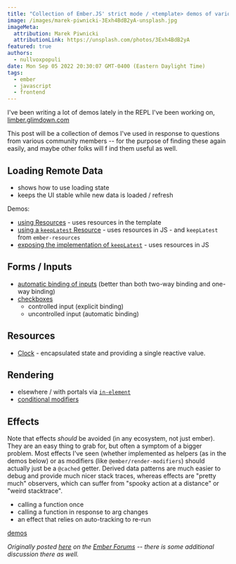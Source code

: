 ```yaml
---
title: "Collection of Ember.JS' strict mode / <template> demos of various concepts"
image: /images/marek-piwnicki-3Exh4BdB2yA-unsplash.jpg
imageMeta:
  attribution: Marek Piwnicki
  attributionLink: https://unsplash.com/photos/3Exh4BdB2yA
featured: true
authors:
  - nullvoxpopuli
date: Mon Sep 05 2022 20:30:07 GMT-0400 (Eastern Daylight Time)
tags:
  - ember
  - javascript
  - frontend
---
```



I've been writing a lot of demos lately in the REPL I've been working on, [limber.glimdown.com](https://limber.glimdown.com)

This post will be a collection of demos I've used in response to questions from various community members -- for the purpose of finding these again easily, and maybe other folks will f ind them useful as well.

## Loading Remote Data

- shows how to use loading state
- keeps the UI stable while new data is loaded / refresh

Demos:
- [using Resources][demo-remote-data-1] - uses resources in the template
- [using a `keepLatest` Resource][demo-remote-data-3] - uses resources in JS - and `keepLatest` from `ember-resources`
- [exposing the implementation of `keepLatest`][demo-remote-data-2] - uses resources in JS

[demo-remote-data-1]: https://limber.glimdown.com/edit?format=glimdown&t=%23%20RemoteData%0A%0A`RemoteData`%20is%20a%20utility%20`Resource`%20from%20[ember-resources][gh-resources]%0Athat%20provides%20an%20easy%20way%20to%20interact%20with%20[`fetch`][mdn-fetch]%0Awith%20a%20pre-wired%20[`AbortController`][mdn-AbortController].%0A%0AIn%20this%20example%2C%20the%20fetching%20of%20data%20from%20the%20[StarWars%20API][swapi]%20occurs%0Aautomatically%20based%20on%20changes%20to%20the%20URL.%0AYou%20may%20change%20the%20`id`%20of%20the%20Person%20to%20fetch%20from%20the%20StarWars%20API.%0A%0A```gjs%20live%0Aimport%20Component%20from%20%27%40glimmer%2Fcomponent%27%3B%0Aimport%20{%20tracked%20}%20from%20%27%40glimmer%2Ftracking%27%3B%0Aimport%20{%20on%20}%20from%20%27%40ember%2Fmodifier%27%3B%0A%0Aimport%20{%20RemoteData%20}%20from%20%27ember-resources%2Futil%2Fremote-data%27%3B%0A%0Aconst%20urlFor%20%3D%20(id)%20%3D%3E%20`https%3A%2F%2Fswapi.dev%2Fapi%2Fpeople%2F%24{id}`%3B%0A%0Alet%20previous%3B%0Aconst%20keepLatest%20%3D%20(data)%20%3D%3E%20previous%20%3D%20data%20||%20previous%3B%0A%0Aconst%20Person%20%3D%20%3Ctemplate%3E%0A%20%20{{%23let%20(RemoteData%20(urlFor%20%40id))%20as%20|request|}}%0A%20%20%20%20{{keepLatest%20request.value.name}}%0A%0A%20%20%20%20{{%23if%20request.isLoading}}%20...%20loading%20{{%40id}}%20...%20{{%2Fif}}%0A%20%20{{%2Flet}}%0A%3C%2Ftemplate%3E%3B%0A%0Aexport%20default%20class%20Demo%20extends%20Component%20{%0A%20%20%40tracked%20id%20%3D%2051%3B%0A%20%20updateId%20%3D%20(event)%20%3D%3E%20this.id%20%3D%20event.target.value%3B%0A%0A%20%20%3Ctemplate%3E%0A%20%20%20%20%3Cdiv%20class%3D%22border%20p-4%20grid%20gap-4%22%3E%0A%20%20%20%20%20%20%20%20%3CPerson%20%40id%3D{{this.id}}%20%2F%3E%0A%0A%20%20%20%20%20%20%20%20%3Clabel%3E%0A%20%20%20%20%20%20%20%20%20%20%20%20Person%20ID%0A%20%20%20%20%20%20%20%20%20%20%20%20%3Cinput%0A%20%20%20%20%20%20%20%20%20%20%20%20%20%20%20%20type%3D%27number%27%0A%20%20%20%20%20%20%20%20%20%20%20%20%20%20%20%20class%3D%27border%20px-3%20py-2%27%0A%20%20%20%20%20%20%20%20%20%20%20%20%20%20%20%20value%3D{{this.id}}%0A%20%20%20%20%20%20%20%20%20%20%20%20%20%20%20%20{{on%20%27input%27%20this.updateId}}%3E%0A%20%20%20%20%20%20%20%20%3C%2Flabel%3E%0A%20%20%20%20%3C%2Fdiv%3E%0A%20%20%3C%2Ftemplate%3E%0A}%0A```%0A%0ADocs%20for%20`RemoteData`%20can%20[be%20found%20here][docs-remote-data].%0AInformation%20about%20how%20Resources%20fit%20in%20to%20the%20next%20edition%20of%20Ember%20can%20be%20[found%20here][polaris-reactivity]%0A%0A%0A%0A[gh-resources]%3A%20https%3A%2F%2Fgithub.com%2Fnullvoxpopuli%2Fember-resources%0A[mdn-fetch]%3A%20https%3A%2F%2Fdeveloper.mozilla.org%2Fen-US%2Fdocs%2FWeb%2FAPI%2FFetch_API%2FUsing_Fetch%0A[mdn-AbortController]%3A%20https%3A%2F%2Fdeveloper.mozilla.org%2Fen-US%2Fdocs%2FWeb%2FAPI%2FAbortController%0A[docs-remote-data]%3A%20https%3A%2F%2Fember-resources.pages.dev%2Fmodules%2Futil_remote_data%0A[polaris-reactivity]%3A%20https%3A%2F%2Fwycats.github.io%2Fpolaris-sketchwork%2Freactivity.html%0A[swapi]%3A%20https%3A%2F%2Fswapi.dev%2F%0A

[demo-remote-data-2]: https://limber.glimdown.com/edit?format=glimdown&t=%23%20RemoteData%0A%0A%60RemoteData%60%20is%20a%20utility%20%60Resource%60%20from%20%5Bember-resources%5D%5Bgh-resources%5D%0Athat%20provides%20an%20easy%20way%20to%20interact%20with%20%5B%60fetch%60%5D%5Bmdn-fetch%5D%0Awith%20a%20pre-wired%20%5B%60AbortController%60%5D%5Bmdn-AbortController%5D.%0A%0AIn%20this%20example%2C%20the%20fetching%20of%20data%20from%20the%20%5BStarWars%20API%5D%5Bswapi%5D%20occurs%0Aautomatically%20based%20on%20changes%20to%20the%20URL.%0AYou%20may%20change%20the%20%60id%60%20of%20the%20Person%20to%20fetch%20from%20the%20StarWars%20API.%0A%0A%60%60%60gjs%20live%0Aimport%20Component%20from%20%27%40glimmer%2Fcomponent%27%3B%0Aimport%20%7B%20tracked%20%7D%20from%20%27%40glimmer%2Ftracking%27%3B%0Aimport%20%7B%20on%20%7D%20from%20%27%40ember%2Fmodifier%27%3B%0A%0Aimport%20%7B%20use%2C%20resource%20%7D%20from%20%27ember-resources%27%3B%0Aimport%20%7B%20RemoteData%2C%20remoteData%20%7D%20from%20%27ember-resources%2Futil%2Fremote-data%27%3B%0A%0Aconst%20isEmpty%20%3D%20(x)%20%3D%3E%20!x%20%7C%7C%20x%3F.length%20%3D%3D%3D%200%3B%0Aconst%20urlFor%20%3D%20(id)%20%3D%3E%20%60https%3A%2F%2Fswapi.dev%2Fapi%2Fpeople%2F%24%7Bid%7D%60%3B%0A%0Aconst%20keepLatest%20%3D%20(%7B%20until%2C%20value%3A%20valueFn%20%7D)%20%3D%3E%20resource(()%20%3D%3E%20%7B%0A%20%20let%20previous%3B%0A%20%20%20%20%0A%20%20return%20()%20%3D%3E%20%7B%0A%20%20%20%20let%20value%20%3D%20valueFn()%3B%0A%20%20%20%20if%20(until())%20%7B%0A%20%20%20%20%20%20return%20previous%20%3D%20isEmpty(value)%20%3F%20previous%20%3A%20value%3B%0A%20%20%20%20%7D%0A%0A%20%20%20%20return%20previous%20%3D%20value%3B%0A%20%20%7D%3B%0A%7D)%3B%0A%0A%0Aexport%20default%20class%20Demo%20extends%20Component%20%7B%0A%20%20%40tracked%20id%20%3D%2051%3B%0A%20%20updateId%20%3D%20(event)%20%3D%3E%20this.id%20%3D%20event.target.value%3B%0A%0A%20%20%40use%20request%20%3D%20resource(hooks%20%3D%3E%20remoteData(hooks%2C%20urlFor(this.id)))%3B%0A%0A%20%20%40use%20withLatest%20%3D%20keepLatest(%7B%20%0A%20%20%20%20until%3A%20()%20%3D%3E%20this.request.isLoading%2C%0A%20%20%20%20value%3A%20()%20%3D%3E%20this.request.value%2C%0A%20%20%7D)%3B%0A%0A%20%20%3Ctemplate%3E%0A%20%20%20%20%3Cdiv%20class%3D%22border%20p-4%20grid%20gap-4%22%3E%0A%20%20%20%20%20%20%7B%7Bthis.withLatest.name%7D%7D%0A%0A%20%20%20%20%20%20%7B%7B%23if%20this.request.isLoading%7D%7D%0A%20%20%20%20%20%20%20%20...%20loading%20%7B%7Bthis.id%7D%7D%20...%0A%20%20%20%20%20%20%7B%7B%2Fif%7D%7D%0A%0A%20%20%20%20%20%20%20%20%3Clabel%3E%0A%20%20%20%20%20%20%20%20%20%20%20%20Person%20ID%0A%20%20%20%20%20%20%20%20%20%20%20%20%3Cinput%0A%20%20%20%20%20%20%20%20%20%20%20%20%20%20%20%20type%3D%27number%27%0A%20%20%20%20%20%20%20%20%20%20%20%20%20%20%20%20class%3D%27border%20px-3%20py-2%27%0A%20%20%20%20%20%20%20%20%20%20%20%20%20%20%20%20value%3D%7B%7Bthis.id%7D%7D%0A%20%20%20%20%20%20%20%20%20%20%20%20%20%20%20%20%7B%7Bon%20%27input%27%20this.updateId%7D%7D%3E%0A%20%20%20%20%20%20%20%20%3C%2Flabel%3E%0A%20%20%20%20%3C%2Fdiv%3E%0A%20%20%3C%2Ftemplate%3E%0A%7D%0A%60%60%60%0A%0ADocs%20for%20%60RemoteData%60%20can%20%5Bbe%20found%20here%5D%5Bdocs-remote-data%5D.%0AInformation%20about%20how%20Resources%20fit%20in%20to%20the%20next%20edition%20of%20Ember%20can%20be%20%5Bfound%20here%5D%5Bpolaris-reactivity%5D%0A%0A%0A%0A%5Bgh-resources%5D%3A%20https%3A%2F%2Fgithub.com%2Fnullvoxpopuli%2Fember-resources%0A%5Bmdn-fetch%5D%3A%20https%3A%2F%2Fdeveloper.mozilla.org%2Fen-US%2Fdocs%2FWeb%2FAPI%2FFetch_API%2FUsing_Fetch%0A%5Bmdn-AbortController%5D%3A%20https%3A%2F%2Fdeveloper.mozilla.org%2Fen-US%2Fdocs%2FWeb%2FAPI%2FAbortController%0A%5Bdocs-remote-data%5D%3A%20https%3A%2F%2Fember-resources.pages.dev%2Fmodules%2Futil_remote_data%0A%5Bpolaris-reactivity%5D%3A%20https%3A%2F%2Fwycats.github.io%2Fpolaris-sketchwork%2Freactivity.html%0A%5Bswapi%5D%3A%20https%3A%2F%2Fswapi.dev%2F%0A

[demo-remote-data-3]: https://limber.glimdown.com/edit?format=glimdown&t=%23%20RemoteData%0A%0A%60RemoteData%60%20is%20a%20utility%20%60Resource%60%20from%20%5Bember-resources%5D%5Bgh-resources%5D%0Athat%20provides%20an%20easy%20way%20to%20interact%20with%20%5B%60fetch%60%5D%5Bmdn-fetch%5D%0Awith%20a%20pre-wired%20%5B%60AbortController%60%5D%5Bmdn-AbortController%5D.%0A%0AIn%20this%20example%2C%20the%20fetching%20of%20data%20from%20the%20%5BStarWars%20API%5D%5Bswapi%5D%20occurs%0Aautomatically%20based%20on%20changes%20to%20the%20URL.%0AYou%20may%20change%20the%20%60id%60%20of%20the%20Person%20to%20fetch%20from%20the%20StarWars%20API.%0A%0A%60%60%60gjs%20live%0Aimport%20Component%20from%20%27%40glimmer%2Fcomponent%27%3B%0Aimport%20%7B%20tracked%20%7D%20from%20%27%40glimmer%2Ftracking%27%3B%0Aimport%20%7B%20on%20%7D%20from%20%27%40ember%2Fmodifier%27%3B%0A%0Aimport%20%7B%20use%2C%20resource%20%7D%20from%20%27ember-resources%27%3B%0Aimport%20%7B%20RemoteData%2C%20remoteData%20%7D%20from%20%27ember-resources%2Futil%2Fremote-data%27%3B%0Aimport%20%7B%20keepLatest%20%7D%20from%20%27ember-resources%2Futil%2Fkeep-latest%27%3B%0A%0Aconst%20isEmpty%20%3D%20(x)%20%3D%3E%20!x%20%7C%7C%20x%3F.length%20%3D%3D%3D%200%3B%0Aconst%20urlFor%20%3D%20(id)%20%3D%3E%20%60https%3A%2F%2Fswapi.dev%2Fapi%2Fpeople%2F%24%7Bid%7D%60%3B%0A%0Aexport%20default%20class%20Demo%20extends%20Component%20%7B%0A%20%20%40tracked%20id%20%3D%2051%3B%0A%20%20updateId%20%3D%20(event)%20%3D%3E%20this.id%20%3D%20event.target.value%3B%0A%0A%20%20%40use%20request%20%3D%20RemoteData(()%20%3D%3E%20urlFor(this.id))%3B%0A%20%20%40use%20latest%20%3D%20keepLatest(%7B%20%0A%20%20%20%20value%3A%20()%20%3D%3E%20this.request.value%2C%0A%20%20%20%20when%3A%20()%20%3D%3E%20this.request.isLoading%2C%0A%20%20%7D)%3B%0A%0A%20%20%3Ctemplate%3E%0A%20%20%20%20%3Cdiv%20class%3D%22border%20p-4%20grid%20gap-4%22%3E%0A%20%20%20%20%20%20%7B%7Bthis.latest.name%7D%7D%0A%0A%20%20%20%20%20%20%7B%7B%23if%20this.request.isLoading%7D%7D%0A%20%20%20%20%20%20%20%20...%20loading%20%7B%7Bthis.id%7D%7D%20...%0A%20%20%20%20%20%20%7B%7B%2Fif%7D%7D%0A%0A%20%20%20%20%20%20%20%20%3Clabel%3E%0A%20%20%20%20%20%20%20%20%20%20%20%20Person%20ID%0A%20%20%20%20%20%20%20%20%20%20%20%20%3Cinput%0A%20%20%20%20%20%20%20%20%20%20%20%20%20%20%20%20type%3D%27number%27%0A%20%20%20%20%20%20%20%20%20%20%20%20%20%20%20%20class%3D%27border%20px-3%20py-2%27%0A%20%20%20%20%20%20%20%20%20%20%20%20%20%20%20%20value%3D%7B%7Bthis.id%7D%7D%0A%20%20%20%20%20%20%20%20%20%20%20%20%20%20%20%20%7B%7Bon%20%27input%27%20this.updateId%7D%7D%3E%0A%20%20%20%20%20%20%20%20%3C%2Flabel%3E%0A%20%20%20%20%3C%2Fdiv%3E%0A%20%20%3C%2Ftemplate%3E%0A%7D%0A%60%60%60%0A%0ADocs%20for%20%60RemoteData%60%20can%20%5Bbe%20found%20here%5D%5Bdocs-remote-data%5D.%0AInformation%20about%20how%20Resources%20fit%20in%20to%20the%20next%20edition%20of%20Ember%20can%20be%20%5Bfound%20here%5D%5Bpolaris-reactivity%5D%0A%0A%0A%0A%5Bgh-resources%5D%3A%20https%3A%2F%2Fgithub.com%2Fnullvoxpopuli%2Fember-resources%0A%5Bmdn-fetch%5D%3A%20https%3A%2F%2Fdeveloper.mozilla.org%2Fen-US%2Fdocs%2FWeb%2FAPI%2FFetch_API%2FUsing_Fetch%0A%5Bmdn-AbortController%5D%3A%20https%3A%2F%2Fdeveloper.mozilla.org%2Fen-US%2Fdocs%2FWeb%2FAPI%2FAbortController%0A%5Bdocs-remote-data%5D%3A%20https%3A%2F%2Fember-resources.pages.dev%2Fmodules%2Futil_remote_data%0A%5Bpolaris-reactivity%5D%3A%20https%3A%2F%2Fwycats.github.io%2Fpolaris-sketchwork%2Freactivity.html%0A%5Bswapi%5D%3A%20https%3A%2F%2Fswapi.dev%2F%0A

## Forms / Inputs

- [automatic binding of inputs][demo-forms-1] (better than both two-way binding and one-way binding)
- [checkboxes][demo-checkboxes-1]
   - controlled input (explicit binding)
  - uncontrolled input (automatic binding)


[demo-checkboxes-1]: https://limber.glimdown.com/edit?format=glimdown&t=%23%20Checkboxes%20in%20Ember%0A%0A%23%23%20Controlled%20Checkbox%0A%0A%60%60%60gjs%20live%0Aimport%20Component%20from%20%27%40glimmer%2Fcomponent%27%3B%0Aimport%20%7B%20tracked%20%7D%20from%20%27%40glimmer%2Ftracking%27%3B%0Aimport%20%7B%20on%20%7D%20from%20%27%40ember%2Fmodifier%27%3B%0A%0Aexport%20default%20class%20Demo%20extends%20Component%20%7B%0A%20%20%40tracked%20value%3B%0A%0A%20%20update%20%3D%20(event)%20%3D%3E%20this.value%20%3D%20event.target.checked%3B%0A%20%20%0A%20%20%3Ctemplate%3E%0A%20%20%20%20%7B%7Bthis.value%7D%7D%3Cbr%3E%0A%20%20%20%20%3Clabel%3E%20%0A%20%20%20%20%20%20the%20checkbox%0A%20%20%0A%20%20%20%20%20%20%3Cinput%20%0A%20%20%20%20%20%20%20%20type%3D%22checkbox%22%0A%20%20%20%20%20%20%20%20checked%3D%7B%7Bthis.value%7D%7D%20%0A%20%20%20%20%20%20%20%20class%3D%22border%22%0A%20%20%20%20%20%20%20%20%7B%7Bon%20%27change%27%20this.update%7D%7D%20%0A%20%20%20%20%20%20%2F%3E%0A%20%20%20%20%3C%2Flabel%3E%0A%20%20%3C%2Ftemplate%3E%0A%7D%0A%60%60%60%0A%0A%23%23%20Automatic%20binding%20using%20a%20%60%3Cform%3E%60%0A%0A%60%60%60gjs%20live%0Aimport%20%7B%20on%20%7D%20from%20%27%40ember%2Fmodifier%27%3B%0Aimport%20%7B%20tracked%20%7D%20from%20%27%40glimmer%2Ftracking%27%3B%0Aimport%20%7B%20cell%20%7D%20from%20%27ember-resources%27%3B%0A%0Alet%20state%20%3D%20cell()%3B%0A%0Aconst%20handleInput%20%3D%20(event)%20%3D%3E%20%7B%0A%20%20let%20formData%20%3D%20new%20FormData(event.currentTarget)%3B%0A%20%20let%20data%20%3D%20Object.fromEntries(formData.entries())%3B%0A%0A%20%20state.current%20%3D%20JSON.stringify(data%2C%20null%2C%202)%3B%0A%7D%3B%0A%0Aconst%20handleSubmit%20%3D%20(%20event)%20%3D%3E%20%7B%0A%20%20event.preventDefault()%3B%0A%20%20handleInput(event)%3B%0A%7D%3B%0A%0A%3Ctemplate%3E%0A%20%20%3Cform%20%0A%20%20%20%20%7B%7Bon%20%27input%27%20handleInput%7D%7D%20%0A%20%20%20%20%7B%7Bon%20%27submit%27%20handleSubmit%7D%7D%0A%20%20%20%20class%3D%22grid%20gap-2%22%20%0A%20%20%20%20style%3D%22max-width%3A%20300px%22%0A%20%20%3E%0A%20%20%20%20%3Clabel%3E%20isChecked%0A%20%20%20%20%20%20%3Cinput%20type%3D%22checkbox%22%20value%3D%22totally%20checked%22%20name%3D%27isChecked%27%3E%0A%20%20%20%20%3C%2Flabel%3E%0A%0A%20%20%20%20%3Cbutton%20type%3D%27submit%27%3ESubmit%3C%2Fbutton%3E%0A%20%20%3C%2Fform%3E%0A%0A%20%20%3Cbr%3E%3Cbr%3E%0A%0A%20%20FormData%3A%0A%20%20%3Cpre%3E%7B%7Bstate.current%7D%7D%3C%2Fpre%3E%0A%0A%3C%2Ftemplate%3E%0A%60%60%60


[demo-forms-1]: https://limber.glimdown.com/edit?format=glimdown&t=%23%20Forms%0A%0A%23%23%23%20Using%20_The%20Platform_%0A%0AVanilla%20JavaScript%20has%20everything%20we%20need%20to%20handle%20form%20data%2C%20de-sync%20it%20from%20our%20source%20data%20and%20collect%20all%20user%20input%20upon%20submission.%0A%0AOther%20abstractions%2C%20such%20as%20the%20%22changeset%22%20concept%20contain%20a%20lot%20of%20this%20functionality%20and%20have%20additional%20utilities%20such%20as%20rollback%2C%20snapshots%2C%20forking%2C%20etc%2C%20but%20that%20is%20a%20topic%20for%20another%20demo.%0A%0AIn%20the%20form%20below%2C%20we%20create%20a%20Vanilla%E2%84%A2%20%5BHTML%20form%5D%5B2%5D%2C%20and%20only%20add%20%22Ember%22%20code%20for%20handling%20the%20form%20submission%20and%20field%20inputs.%20By%20default%2C%20form%20submissions%20will%20cause%20a%20page%20reload%2C%20so%20in%20a%20single-page-app%2C%20we%20need%20to%20prevent%20that%20default%20behavior.%0A%0AUsing%20the%20native%20API%2C%20%5BFormData%5D%5B1%5D%2C%20we%20can%20gather%20the%20user%20inputs%20when%20the%20user%20presses%20the%20submit%20button.%0A%0A%60%60%60gjs%20live%0Aimport%20%7B%20on%20%7D%20from%20%27%40ember%2Fmodifier%27%3B%0Aimport%20%7B%20tracked%20%7D%20from%20%27%40glimmer%2Ftracking%27%3B%0A%0Alet%20state%20%3D%20new%20(class%20%7B%0A%20%20%40tracked%20current%3B%0A%7D)()%3B%0A%0Aconst%20handleInput%20%3D%20(event)%20%3D%3E%20%7B%0A%20%20let%20formData%20%3D%20new%20FormData(event.currentTarget)%3B%0A%20%20let%20data%20%3D%20Object.fromEntries(formData.entries())%3B%0A%0A%20%20state.current%20%3D%20JSON.stringify(data%2C%20null%2C%202)%3B%0A%7D%3B%0A%0Aconst%20handleSubmit%20%3D%20(%20event)%20%3D%3E%20%7B%0A%20%20event.preventDefault()%3B%0A%20%20handleInput(event)%3B%0A%7D%3B%0A%0A%3Ctemplate%3E%0A%20%20%3Cform%20%0A%20%20%20%20%7B%7Bon%20%27input%27%20handleInput%7D%7D%20%0A%20%20%20%20%7B%7Bon%20%27submit%27%20handleSubmit%7D%7D%0A%20%20%20%20class%3D%22grid%20gap-2%22%20%0A%20%20%20%20style%3D%22max-width%3A%20300px%22%0A%20%20%3E%0A%20%20%20%20%3Clabel%3E%20First%20Name%0A%20%20%20%20%20%20%3Cinput%20name%3D%27firstName%27%3E%0A%20%20%20%20%3C%2Flabel%3E%0A%0A%20%20%20%20%3Clabel%3E%20Favorite%20Date%0A%20%20%20%20%20%20%3Cinput%20type%3D%27date%27%20name%3D%27favoriteDate%27%3E%0A%20%20%20%20%3C%2Flabel%3E%0A%0A%20%20%20%20%3Cbutton%20type%3D%27submit%27%3ESubmit%3C%2Fbutton%3E%0A%20%20%3C%2Fform%3E%0A%0A%20%20%3Cbr%3E%3Cbr%3E%0A%0A%20%20FormData%3A%0A%20%20%3Cpre%3E%7B%7Bstate.current%7D%7D%3C%2Fpre%3E%0A%0A%20%20%3Cstyle%3E%0A%20%20%20%20input%20%7B%20border%3A%201px%20solid%3B%20%7D%0A%20%20%3C%2Fstyle%3E%0A%3C%2Ftemplate%3E%0A%60%60%60%0A%0A%3Chr%3E%0A%0A%23%23%23%20%22Platform%22%20References%0A%20-%20%5B%60%3Cform%3E%60%20on%20MDN%5D%5B2%5D%0A%20-%20%5B%60FormData%60%20on%20MDN%5D%5B1%5D%0A%0A%23%23%23%20Ember%20References%0A%20-%20%5Bthe%20%60on%60%20modifier%5D%5B3%5D%0A%0A%0A%5B1%5D%3A%20https%3A%2F%2Fdeveloper.mozilla.org%2Fen-US%2Fdocs%2FWeb%2FAPI%2FFormData%0A%5B2%5D%3A%20https%3A%2F%2Fdeveloper.mozilla.org%2Fen-US%2Fdocs%2FWeb%2FHTML%2FElement%2Fform%0A%5B3%5D%3A%20https%3A%2F%2Fguides.emberjs.com%2Frelease%2Fcomponents%2Fcomponent-state-and-actions%2F%23toc_html-modifiers-and-actions%0A


## Resources

 - [Clock][demo-resources-clock] - encapsulated state and providing a single reactive value.


[demo-resources-clock]: https://limber.glimdown.com/edit?format=glimdown&t=%23%20Clock%20as%20a%20Resource%0A%0AResources%20can%20maintain%20encapsulated%20state%20and%20provide%20a%20reactive%20single%20value.%0A%0A%60%60%60gjs%20live%0Aimport%20Component%20from%20%27%40glimmer%2Fcomponent%27%3B%0Aimport%20%7B%20tracked%20%7D%20from%20%27%40glimmer%2Ftracking%27%3B%0Aimport%20%7B%20resource%2C%20cell%20%7D%20from%20%27ember-resources%27%3B%0A%0Aconst%20Clock%20%3D%20resource((%7B%20on%20%7D)%20%3D%3E%20%7B%0A%20%20let%20time%20%3D%20cell(new%20Date())%3B%0A%20%20let%20interval%20%3D%20setInterval(()%20%3D%3E%20time.current%20%3D%20new%20Date()%2C%201000)%3B%0A%0A%20%20on.cleanup(()%20%3D%3E%20clearInterval(interval))%3B%0A%0A%20%20let%20formatter%20%3D%20new%20Intl.DateTimeFormat(%27en-US%27%2C%20%7B%0A%20%20%20%20hour%3A%20%27numeric%27%2C%0A%20%20%20%20minute%3A%20%27numeric%27%2C%0A%20%20%20%20second%3A%20%27numeric%27%2C%0A%20%20%20%20hour12%3A%20true%2C%0A%20%20%7D)%3B%0A%0A%20%20return%20()%20%3D%3E%20formatter.format(time.current)%3B%0A%7D)%3B%0A%0A%3Ctemplate%3E%0A%20%20It%20is%3A%20%3Ctime%3E%7B%7BClock%7D%7D%3C%2Ftime%3E%0A%3C%2Ftemplate%3E%0A%0A%60%60%60%0A

## Rendering

 - elsewhere / with portals via [`in-element`][demo-in-element-1]
 - [conditional modifiers][demo-conditional-modifiers-1]

[demo-in-element-1]: https://limber.glimdown.com/edit?format=glimdown&t=%23%20Portalling%20via%20%60in-element%60%0A%0A%60%60%60gjs%20live%0Aconst%20getBySelector%20%3D%20(selector)%20%3D%3E%20document.querySelector(selector)%3B%0A%0A%3Ctemplate%3E%0A%20%20portal%3A%20%3Cdiv%20id%3D%22target%22%3E%3C%2Fdiv%3E%0A%0A%0A%20%20%3Cbr%3E%3Cbr%3E%0A%0A%20%20somewhere%20eles%20in%20your%20app%0A%0A%20%20%7B%7B%23in-element%20(getBySelector%20%27%23target%27)%7D%7D%0A%20%20%20%20hi%2C%20I%20could%20be%20a%20modal%0A%20%20%7B%7B%2Fin-element%7D%7D%0A%0A%20%20is%20content%0A%3C%2Ftemplate%3E%0A%0A%60%60%60
[demo-conditional-modifiers-1]: https://limber.glimdown.com/edit?format=glimdown&t=%23%20Conditional%20Modifiers%0A%0A%60%60%60gjs%20live%20preview%0Aimport%20Component%20from%20%27%40glimmer%2Fcomponent%27%3B%0Aimport%20%7B%20tracked%20%7D%20from%20%27%40glimmer%2Ftracking%27%3B%0Aimport%20%7B%20modifier%20%7D%20from%20%27ember-modifier%27%3B%0Aimport%20%7B%20on%20%7D%20from%20%27%40ember%2Fmodifier%27%3B%0A%0Aexport%20default%20class%20HelloWorld%20extends%20Component%20%7B%0A%20%20%40tracked%20enabled%20%3D%20false%3B%0A%0A%20%20toggle%20%3D%20()%20%3D%3E%20this.enabled%20%3D%20!this.enabled%3B%0A%0A%20%20theModifier%20%3D%20modifier(element%20%3D%3E%20%7B%0A%20%20%20%20element.style.textTransform%20%3D%20%27uppercase%27%3B%0A%0A%20%20%20%20return%20()%20%3D%3E%20element.style.textTransform%20%3D%20%27lowercase%27%3B%0A%20%20%7D)%3B%0A%0A%20%20%3Ctemplate%3E%0A%20%20%20%20%3Cp%20%7B%7B%20(if%20this.enabled%20this.theModifier)%20%7D%7D%3EThe%20modifier%20should%20be%20enabled%3A%20%7B%7Bthis.enabled%7D%7D%3C%2Fp%3E%0A%0A%20%20%20%20%3Cbutton%20%7B%7Bon%20%22click%22%20this.toggle%7D%7D%3Etoggle%20modifier%3C%2Fbutton%3E%0A%20%20%3C%2Ftemplate%3E%0A%7D%0A%60%60%60%0A


## Effects

Note that effects _should_ be avoided (in any ecosystem, not just ember). They are an easy thing to grab for, but often a symptom of a bigger problem. Most effects I've seen (whether implemented as helpers (as in the demos below) or as modifiers (like `@ember/render-modifiers`) should actually just be a `@cached` getter.  Derived data patterns are much easier to debug and provide much nicer stack traces, whereas effects are "pretty much" observers, which can suffer from "spooky action at a distance" or "weird stacktrace".

- calling a function once
- calling a function in response to arg changes
- an effect that relies on auto-tracking to re-run

[demos][demos-effects-1]

[demos-effects-1]: https://limber.glimdown.com/edit?format=glimdown&t=%23%20Effects%20in%20Ember%0A%0AI%20don%27t%20have%20any%20valid%20use%20cases%20for%20effects%20that%20can%20fit%20in%20tiny%20demos%2C%20so%20I%27m%20just%20logging%20to%20the%20console%20when%20each%20effect%20function%20is%20called.%0A%0AWhen%20observing%20the%20behavior%20of%20these%20demos%2C%20be%20sure%20to%20have%20the%20browser%20console%20open.%0A%0A%23%23%20Layout%20Effect%0A%0ARun%20some%20code%20during%20initial%20render%0A%60%60%60gjs%20live%20preview%0Aconst%20myEffect%20%3D%20()%20%3D%3E%20console.log(%27runs%20once%27)%3B%0A%0A%3Ctemplate%3E%0A%20%20%7B%7B%20(myEffect)%20%7D%7D%0A%3C%2Ftemplate%3E%0A%60%60%60%0A%0A%23%23%20Effect%20when%20arguments%20change%0A%0AIn%20ember%2C%20you%20usually%20don%27t%20need%20to%20do%20this%0Abecause%20derived%20data%20patterns%20have%20usually%20got%20covered%0A(getters%2C%20resources%2C%20etc).%0A%0A%60%60%60gjs%20live%20preview%0Aimport%20state%20from%20%27limber%2Fhelpers%2Fstate%27%3B%0Aimport%20%7B%20on%20%7D%20from%20%27%40ember%2Fmodifier%27%3B%0A%0Aconst%20myEffect%20%3D%20(foo)%20%3D%3E%20console.log(%27foo%20is%20now%20%27%2C%20foo)%3B%0A%0Aconst%20WithEffect%20%3D%20%3Ctemplate%3E%0A%20%20%7B%7B%20(myEffect%20%40foo)%7D%7D%0A%3C%2Ftemplate%3E%3B%0A%0A%3Ctemplate%3E%0A%20%20%7B%7B%23let%20(state)%20as%20%7Cs%7C%7D%7D%0A%20%20%20%20%3Cinput%20%7B%7Bon%20%27input%27%20s.increment%7D%7D%20class%3D%22border%22%20%2F%3E%0A%20%20%20%20%3CWithEffect%20%40foo%3D%7B%7Bs.value%7D%7D%20%2F%3E%0A%20%20%7B%7B%2Flet%7D%7D%0A%3C%2Ftemplate%3E%0A%60%60%60%0A%0A%23%23%20Effects%20auto-track%0A%0AIf%20accessing%20tracked%20data%20within%20a%20function%20or%20effect%2C%20%0Ait%20will%20auto-track%2C%20and%20re-run%20when%20the%20tracked%20data%20changes.%0A%0A%60%60%60gjs%20live%0Aimport%20Component%20from%20%27%40glimmer%2Fcomponent%27%3B%0Aimport%20%7B%20on%20%7D%20from%20%27%40ember%2Fmodifier%27%3B%0Aimport%20%7B%20tracked%20%7D%20from%20%27%40glimmer%2Ftracking%27%3B%0A%0Aexport%20default%20class%20Demo%20extends%20Component%20%7B%0A%20%20%40tracked%20value%3B%0A%20%20%0A%20%20myEffect%20%3D%20()%20%3D%3E%20%7B%0A%20%20%20%20console.log(%60tracked%20value%3A%20%24%7Bthis.value%7D%60)%3B%0A%20%20%7D%0A%0A%20%20update%20%3D%20(event)%20%3D%3E%20this.value%20%3D%20event.target.value%3B%0A%20%20%0A%20%20%3Ctemplate%3E%0A%20%20%20%20%7B%7B%20(this.myEffect)%20%7D%7D%0A%0A%20%20%20%20%3Cinput%20%7B%7Bon%20%27input%27%20this.update%7D%7D%20class%3D%22border%22%20%2F%3E%0A%20%20%3C%2Ftemplate%3E%0A%7D%0A%60%60%60



_Originally posted [here][original-post] on the [Ember Forums][discuss-forums] -- there is some additional discussion there as well._

[original-post]: https://discuss.emberjs.com/t/collection-of-strict-mode-template-demos-of-various-concepts/19637
[discuss-forums]: https://discuss.emberjs.com/
